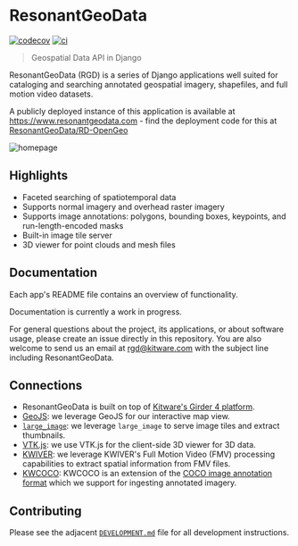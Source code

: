 # ResonantGeoData

[![codecov](https://codecov.io/gh/ResonantGeoData/ResonantGeoData/branch/master/graph/badge.svg)](https://codecov.io/gh/ResonantGeoData/ResonantGeoData)
[![ci](https://github.com/ResonantGeoData/ResonantGeoData/actions/workflows/ci.yml/badge.svg?branch=master)](https://github.com/ResonantGeoData/ResonantGeoData/actions/workflows/ci.yml)

> Geospatial Data API in Django

ResonantGeoData (RGD) is a series of Django applications well suited for cataloging and searching annotated geospatial imagery, shapefiles, and full motion video datasets.

A publicly deployed instance of this application is available at https://www.resonantgeodata.com - find the deployment code for this at [ResonantGeoData/RD-OpenGeo](https://github.com/ResonantGeoData/RD-OpenGeo)

![homepage](./docs/images/homepage.png)

## Highlights

- Faceted searching of spatiotemporal data
- Supports normal imagery and overhead raster imagery
- Supports image annotations: polygons, bounding boxes, keypoints, and run-length-encoded masks
- Built-in image tile server
- 3D viewer for point clouds and mesh files


## Documentation

Each app's README file contains an overview of functionality.

Documentation is currently a work in progress.

For general questions about the project, its applications, or about software usage, please create an issue directly in this repository. You are also welcome to send us an email at [rgd@kitware.com](mailto:rgd@kitware.com) with the subject line including ResonantGeoData.


## Connections

- ResonantGeoData is built on top of [Kitware's Girder 4 platform](https://github.com/search?q=topic%3Agirder-4+org%3Agirder+fork%3Atrue).
- [GeoJS](https://opengeoscience.github.io/geojs/): we leverage GeoJS for our interactive map view.
- [`large_image`](http://girder.github.io/large_image/index.html): we leverage `large_image` to serve image tiles and extract thumbnails.
- [VTK.js](https://kitware.github.io/vtk-js/): we use VTK.js for the client-side 3D viewer for 3D data.
- [KWIVER](https://github.com/Kitware/kwiver): we leverage KWIVER's Full Motion Video (FMV) processing capabilities to extract spatial information from FMV files.
- [KWCOCO](https://gitlab.kitware.com/computer-vision/kwcoco): KWCOCO is an extension of the [COCO image annotation format](https://cocodataset.org/) which we support for ingesting annotated imagery.


## Contributing

Please see the adjacent [`DEVELOPMENT.md`](https://github.com/ResonantGeoData/ResonantGeoData/blob/master/DEVELOPMENT.md) file for all development instructions.
